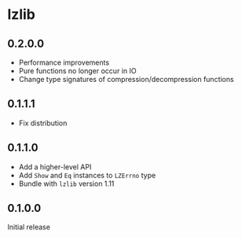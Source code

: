 # lzlib

## 0.2.0.0

  * Performance improvements
  * Pure functions no longer occur in IO
  * Change type signatures of compression/decompression functions

## 0.1.1.1
  
  * Fix distribution

## 0.1.1.0

  * Add a higher-level API
  * Add `Show` and `Eq` instances to `LZErrno` type
  * Bundle with `lzlib` version 1.11

## 0.1.0.0

Initial release
